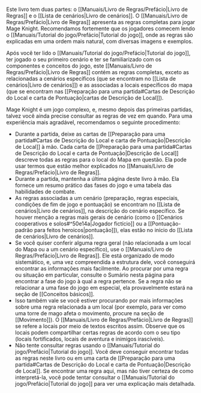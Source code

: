 Este livro tem duas partes: o [[Manuais/Livro de Regras/Prefácio|Livro de Regras]] e o [[Lista de cenários|Livro de cenários]]. O [[Manuais/Livro de Regras/Prefácio|Livro de Regras]] apresenta as regras completas para jogar Mage Knight. Recomendamos fortemente que os jogadores comecem lendo o [[Manuais/Tutorial do jogo/Prefácio|Tutorial do jogo]], onde as regras são explicadas em uma ordem mais natural, com diversas imagens e exemplos.

Após você ter lido o [[Manuais/Tutorial do jogo/Prefácio|Tutorial do jogo]], ter jogado o seu primeiro cenário e ter se familiarizado com os componentes e conceitos do jogo, este [[Manuais/Livro de Regras/Prefácio|Livro de Regras]] contém as regras completas, exceto as relacionadas a cenários específicos (que se encontram no [[Lista de cenários|Livro de cenários]]) e as associadas a locais específicos do mapa (que se encontram nas [[Preparação para uma partida#Cartas de Descrição do Local e carta de Pontuação|cartas de Descrição de Local]]).

Mage Knight é um jogo complexo, e, mesmo depois das primeiras partidas, talvez você ainda precise consultar as regras de vez em quando. Para uma experiência mais agradável, recomendamos o seguinte procedimento:
- Durante a partida, deixe as cartas de [[Preparação para uma partida#Cartas de Descrição do Local e carta de Pontuação|Descrição de Local]] à mão. Cada carta de [[Preparação para uma partida#Cartas de Descrição do Local e carta de Pontuação|Descrição de Local]] descreve todas as regras para o local do Mapa em questão. Ela pode usar termos que estão melhor explicados no [[Manuais/Livro de Regras/Prefácio|Livro de Regras]].
- Durante a partida, mantenha a última página deste livro à mão. Ela fornece um resumo prático das fases do jogo e uma tabela das habilidades de combate.
- As regras associadas a um cenário (preparação, regras especiais, condições de fim de jogo e pontuação) se encontram no [[Lista de cenários|Livro de cenários]], na descrição do cenário específico. Se houver menção a regras mais gerais de cenário (como o [[Cenários cooperativos e solos#^50e14a|Jogador fictício]] ou a [[Pontuação-padrão para feitos heroicos|pontuação]]), elas estão no início do [[Lista de cenários|Livro de cenários]].
- Se você quiser conferir alguma regra geral (não relacionada a um local do Mapa ou a um cenário específico), use o [[Manuais/Livro de Regras/Prefácio|Livro de Regras]]. Ele está organizado de modo sistemático, e, uma vez compreendida a estrutura dele, você conseguirá encontrar as informações mais facilmente. Ao procurar por uma regra ou situação em particular, consulte o Sumário nesta página para encontrar a fase do jogo à qual a regra pertence. Se a regra não se relacionar a uma fase do jogo em especial, ela provavelmente estará na seção de [[Conceitos básicos]].
- Isso também vale se você estiver procurando por mais informações sobre uma regra relacionada a um local (por exemplo, para ver como uma torre de mago afeta o movimento, procure na seção de [[Movimento]]). O [[Manuais/Livro de Regras/Prefácio|Livro de Regras]] se refere a locais por meio de textos escritos assim. Observe que os locais podem compartilhar certas regras de acordo com o seu tipo (locais fortificados, locais de aventura e inimigos irascíveis).
- Não tente consultar regras usando o [[Manuais/Tutorial do jogo/Prefácio|Tutorial do jogo]]. Você deve conseguir encontrar todas as regras neste livro ou em uma carta de [[Preparação para uma partida#Cartas de Descrição do Local e carta de Pontuação|Descrição de Local]]. Se encontrar uma regra aqui, mas não tiver certeza de como interpretá-la, você pode tentar consultar o [[Manuais/Tutorial do jogo/Prefácio|Tutorial do jogo]] para ver uma explicação mais detalhada.
